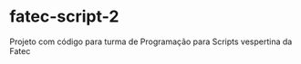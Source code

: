 fatec-script-2
==============

Projeto com código para turma de Programação para Scripts vespertina da Fatec
